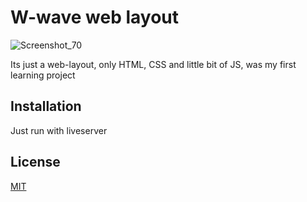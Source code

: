 # W-wave web layout
![Screenshot_70](https://github.com/spyr0xz/w-wave-weblayout/assets/123288888/8fd69e56-a070-42b1-b5a6-8bada499ee21)

Its just a web-layout, only HTML, CSS and little bit of JS, was my first learning project


## Installation

Just run with liveserver





## License

[MIT](https://choosealicense.com/licenses/mit/)
